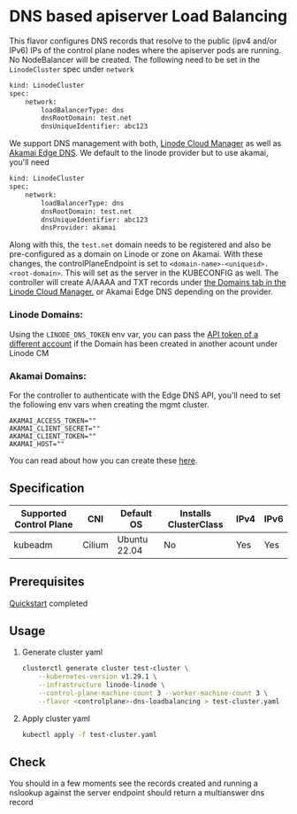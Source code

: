 # DNS based apiserver Load Balancing

This flavor configures DNS records that resolve to the public (ipv4 and/or IPv6) IPs of the control plane nodes where the apiserver pods are running. No NodeBalancer will be created.
The following need to be set in the `LinodeCluster` spec under `network`
```bash
kind: LinodeCluster
spec:
    network:
        loadBalancerType: dns
        dnsRootDomain: test.net
        dnsUniqueIdentifier: abc123
```
We support DNS management with both, [Linode Cloud Manager](https://cloud.linode.com/domains) as well as [Akamai Edge DNS](https://techdocs.akamai.com/edge-dns/reference/edge-dns-api).
We default to the linode provider but to use akamai, you'll need
```bash
kind: LinodeCluster
spec:
    network:
        loadBalancerType: dns
        dnsRootDomain: test.net
        dnsUniqueIdentifier: abc123
        dnsProvider: akamai
```
Along with this, the `test.net` domain needs to be registered and also be pre-configured as a domain on Linode or zone on Akamai.
With these changes, the controlPlaneEndpoint is set to `<domain-name>-<uniqueid>.<root-domain>`. This will set as the server in the KUBECONFIG as well.
The controller will create A/AAAA and TXT records under [the Domains tab in the Linode Cloud Manager.](https://cloud.linode.com/domains) or Akamai Edge DNS depending on the provider.

 ### Linode Domains:
Using the `LINODE_DNS_TOKEN` env var, you can pass the [API token of a different account](https://cloud.linode.com/profile/tokens) if the Domain has been created in another acount under Linode CM

### Akamai Domains:
For the controller to authenticate with the Edge DNS API, you'll need to set the following env vars when creating the mgmt cluster.
```
AKAMAI_ACCESS_TOKEN=""
AKAMAI_CLIENT_SECRET=""
AKAMAI_CLIENT_TOKEN=""
AKAMAI_HOST=""
```
You can read about how you can create these [here](https://techdocs.akamai.com/developer/docs/create-a-client-with-custom-permissions).

## Specification
| Supported Control Plane | CNI    | Default OS   | Installs ClusterClass | IPv4 | IPv6 |
|-------------------------|--------|--------------|-----------------------|------|------|
| kubeadm                 | Cilium | Ubuntu 22.04 | No                    | Yes  | Yes  |

## Prerequisites
[Quickstart](../getting-started.md) completed

## Usage
1. Generate cluster yaml
    ```bash
    clusterctl generate cluster test-cluster \
        --kubernetes-version v1.29.1 \
        --infrastructure linode-linode \
        --control-plane-machine-count 3 --worker-machine-count 3 \
        --flavor <controlplane>-dns-loadbalancing > test-cluster.yaml
    ```
2. Apply cluster yaml
    ```bash
    kubectl apply -f test-cluster.yaml
    ```

## Check
You should in a few moments see the records created and running a nslookup against the server endpoint should return a multianswer dns record
